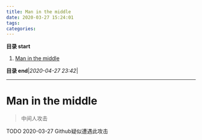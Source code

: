 ```yaml
---
title: Man in the middle
date: 2020-03-27 15:24:01
tags: 
categories: 
---
```


**目录 start**

1. [Man in the middle](#man-in-the-middle)

**目录 end**|_2020-04-27 23:42_|
****************************************
# Man in the middle
> 中间人攻击

TODO 2020-03-27 Github疑似遭遇此攻击 
